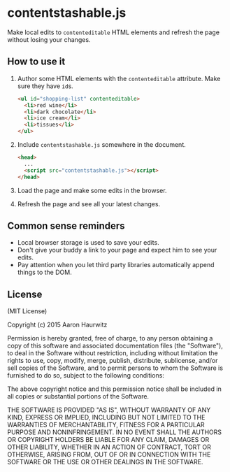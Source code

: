 # contentstashable.js

Make local edits to `contenteditable` HTML elements and refresh the page without
losing your changes.

## How to use it

1. Author some HTML elements with the `contenteditable` attribute. Make sure
   they have `id`s.

    ```html
    <ul id="shopping-list" contenteditable>
      <li>red wine</li>
      <li>dark chocolate</li>
      <li>ice cream</li>
      <li>tissues</li>
    </ul>
    ```
2. Include `contentstashable.js` somewhere in the document.

    ```html
    <head>
      ...
      <script src="contentstashable.js"></script>
    </head>
    ```
3. Load the page and make some edits in the browser.
4. Refresh the page and see all your latest changes.

## Common sense reminders

* Local browser storage is used to save your edits.
* Don't give your buddy a link to your page and expect him to see your edits.
* Pay attention when you let third party libraries automatically append things
  to the DOM.

## License

(MIT License)

Copyright (c) 2015 Aaron Haurwitz

Permission is hereby granted, free of charge, to any person obtaining a copy
of this software and associated documentation files (the "Software"), to deal
in the Software without restriction, including without limitation the rights
to use, copy, modify, merge, publish, distribute, sublicense, and/or sell
copies of the Software, and to permit persons to whom the Software is
furnished to do so, subject to the following conditions:

The above copyright notice and this permission notice shall be included in
all copies or substantial portions of the Software.

THE SOFTWARE IS PROVIDED "AS IS", WITHOUT WARRANTY OF ANY KIND, EXPRESS OR
IMPLIED, INCLUDING BUT NOT LIMITED TO THE WARRANTIES OF MERCHANTABILITY,
FITNESS FOR A PARTICULAR PURPOSE AND NONINFRINGEMENT. IN NO EVENT SHALL THE
AUTHORS OR COPYRIGHT HOLDERS BE LIABLE FOR ANY CLAIM, DAMAGES OR OTHER
LIABILITY, WHETHER IN AN ACTION OF CONTRACT, TORT OR OTHERWISE, ARISING FROM,
OUT OF OR IN CONNECTION WITH THE SOFTWARE OR THE USE OR OTHER DEALINGS IN
THE SOFTWARE.